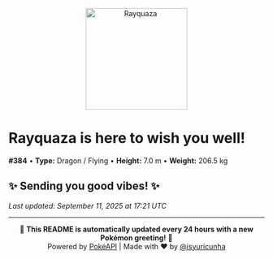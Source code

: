 <p align="center">
    <img src="https://raw.githubusercontent.com/PokeAPI/sprites/master/sprites/pokemon/384.png" width="200" height="200" alt="Rayquaza">
</p>

# **Rayquaza** is here to wish you well!

**#384** • **Type:** Dragon / Flying • **Height:** 7.0 m • **Weight:** 206.5 kg

## ✨ Sending you good vibes! ✨

*Last updated: September 11, 2025 at 17:21 UTC*

---

<p align="center">
🌟 <strong>This README is automatically updated every 24 hours with a new Pokémon greeting!</strong> 🌟<br>
Powered by <a href="https://pokeapi.co/">PokéAPI</a> | Made with ❤️ by <a href="https://github.com/isyuricunha">@isyuricunha</a>
</p>
